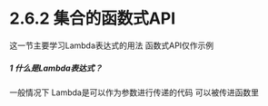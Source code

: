 # 2.6.2 集合的函数式API

这一节主要学习Lambda表达式的用法 函数式API仅作示例

##### 1 什么是Lambda表达式？

一般情况下 Lambda是可以作为参数进行传递的代码 可以被传进函数里
